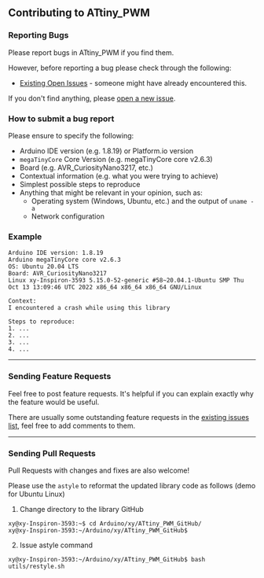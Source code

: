 ## Contributing to ATtiny_PWM

### Reporting Bugs

Please report bugs in ATtiny_PWM if you find them.

However, before reporting a bug please check through the following:

* [Existing Open Issues](https://github.com/khoih-prog/ATtiny_PWM/issues) - someone might have already encountered this.

If you don't find anything, please [open a new issue](https://github.com/khoih-prog/ATtiny_PWM/issues/new).

### How to submit a bug report

Please ensure to specify the following:

* Arduino IDE version (e.g. 1.8.19) or Platform.io version
* `megaTinyCore` Core Version (e.g. megaTinyCore core v2.6.3)
* Board (e.g. AVR_CuriosityNano3217, etc.)
* Contextual information (e.g. what you were trying to achieve)
* Simplest possible steps to reproduce
* Anything that might be relevant in your opinion, such as:
  * Operating system (Windows, Ubuntu, etc.) and the output of `uname -a`
  * Network configuration


### Example

```
Arduino IDE version: 1.8.19
Arduino megaTinyCore core v2.6.3
OS: Ubuntu 20.04 LTS
Board: AVR_CuriosityNano3217
Linux xy-Inspiron-3593 5.15.0-52-generic #58~20.04.1-Ubuntu SMP Thu Oct 13 13:09:46 UTC 2022 x86_64 x86_64 x86_64 GNU/Linux

Context:
I encountered a crash while using this library

Steps to reproduce:
1. ...
2. ...
3. ...
4. ...
```

---

### Sending Feature Requests

Feel free to post feature requests. It's helpful if you can explain exactly why the feature would be useful.

There are usually some outstanding feature requests in the [existing issues list](https://github.com/khoih-prog/ATtiny_PWM/issues?q=is%3Aopen+is%3Aissue+label%3Aenhancement), feel free to add comments to them.

---

### Sending Pull Requests

Pull Requests with changes and fixes are also welcome!

Please use the `astyle` to reformat the updated library code as follows (demo for Ubuntu Linux)

1. Change directory to the library GitHub

```
xy@xy-Inspiron-3593:~$ cd Arduino/xy/ATtiny_PWM_GitHub/
xy@xy-Inspiron-3593:~/Arduino/xy/ATtiny_PWM_GitHub$
```

2. Issue astyle command

```
xy@xy-Inspiron-3593:~/Arduino/xy/ATtiny_PWM_GitHub$ bash utils/restyle.sh
```

